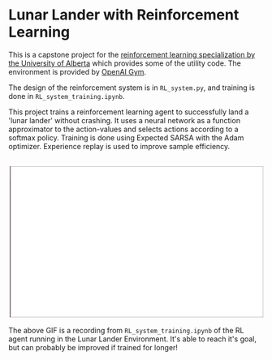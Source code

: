 # Lunar Lander with Reinforcement Learning

This is a capstone project for the [reinforcement learning specialization by the University of Alberta](https://www.coursera.org/specializations/reinforcement-learning) which provides some of the utility code. The environment is provided by [OpenAI Gym](https://gym.openai.com/envs/LunarLander-v2/).

The design of the reinforcement system is in `RL_system.py`, and training is done in `RL_system_training.ipynb`.

This project trains a reinforcement learning agent to successfully land a 'lunar lander' without crashing. It uses a neural network as a function approximator to the action-values and selects actions according to a softmax policy. Training is done using Expected SARSA with the Adam optimizer. Experience replay is used to improve sample efficiency.

<br>
<center><img src="figs/env_run.gif" alt="RL agent in action" width="500"/></center>


The above GIF is a recording from `RL_system_training.ipynb` of the RL agent running in the Lunar Lander Environment. It's able to reach it's goal, but can probably be improved if trained for longer!